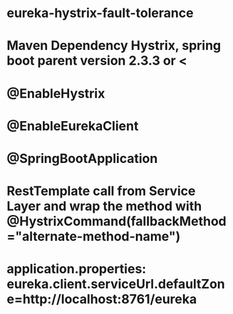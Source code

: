 # eureka-hystrix-fault-tolerance

# Maven Dependency Hystrix, spring boot parent version 2.3.3 or <
# @EnableHystrix
#  @EnableEurekaClient
#  @SpringBootApplication

# RestTemplate call from Service Layer and wrap the method with @HystrixCommand(fallbackMethod="alternate-method-name")

# application.properties: eureka.client.serviceUrl.defaultZone=http://localhost:8761/eureka
